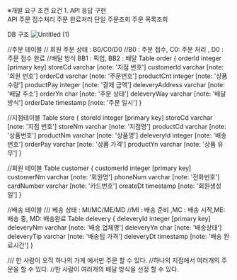 
※개발 요구 조건 
요건 1. API 응답 구현    
API
주문 접수처리
주문 완료처리
단일 주문조회
주문 목록조회

DB 구조
![Untitled (1)](https://github.com/paypulse/MarketIT/assets/31178314/98d94699-65ea-4710-bff1-0fb96ee63350)

//주문 테이블 
// 회원 주문 상태 : B0/C0/D0
//B0 :  주문 접수, C0: 주문 처리 , D0 : 주문 접수 완료
//배달 방식 BB1 : 픽업, BB2 : 배달 
Table order {
  orderId integer [primary key]
  storeCd varchar [note: '지점 번호']
  customerId varchar [note: '회원 번호']
  orderCd varchar [note: '주문번호'] 
  productCnt integer [note: '상품 수량']
  productPay integer [note: '결제 금액']
  deleveryAddress varchar [note: '배달 주소']
  orderYn char [note: '주문 상태']
  deleveryWay varchar [note: '배달 방식']
  orderDate timestamp [note: '주문 일시']
}

//지점테이블
Table store {
  storeId integer [primary key]
  storeCd varchar [note: '지점 번호']
  storeNm varchar [note: '지점명']
  productCd varchar [note: '상품번호']
  productNm varchar [note: '상품명']
  deleveryId integer [note: '배송 번호']
  orderPay varchar [note: '상품 가격']
  productYn varchar [note: '상품 유무']
}

//회원 테이블 
Table customer {
  customerId integer [primary key]
  customerNm varchar [note: '회원명']
  phoneNum varchar [note: '전화번호']
  cardNumber varchar [note: '카드번호']
  createDt timestamp [note: '회원생성일']
}


//배송 테이블
/// 베송 상태 :  MI/MC/ME/MD
//MI :  배송 준비 ,MC :  배송 시작,ME: 배송 중, MD: 배송완료
Table delevery {
  deleveryId integer [primary key]
  deleveryNm varchar [note: '배송 업체명']
  deleveryYn char [note: '배송상태']
  deleveryTip varchar [note: '배송팁 가격']
  deleveryDt timestamp [note: '배송 완료시간']
}


/// 한 사람이 오직 하나의 가게 에서만 주문 할 수 있다. 
//하나의 지점에서 여러개의 주문을 할 수 있다. 
//한 사람이 여러개의 배달 방식을 선정 할 수 있다. 

